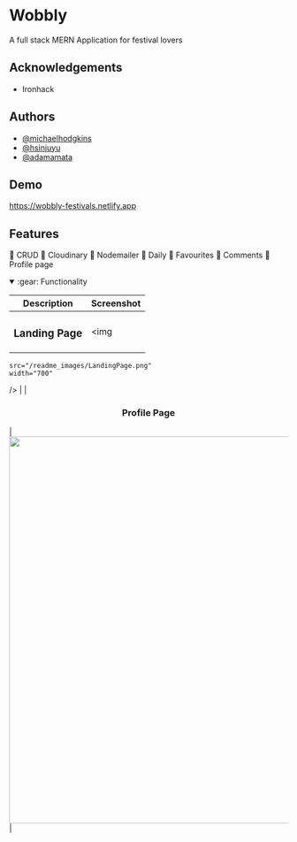 
# Wobbly

A full stack MERN Application for festival lovers

## Acknowledgements

 - Ironhack
 

## Authors

- [@michaelhodgkins](https://github.com/michaelhodgkins)
- [@hsinjuyu](https://github.com/ci6803)
- [@adamamata](https://github.com/adamamata)


## Demo

https://wobbly-festivals.netlify.app


## Features
:ferris_wheel: CRUD
:ferris_wheel: Cloudinary
:ferris_wheel: Nodemailer 
:ferris_wheel: Daily 
:ferris_wheel: Favourites 
:ferris_wheel: Comments 
:ferris_wheel: Profile page 

<details open>
  <summary>:gear: Functionality</summary>

  |   Description | Screenshot | 
  |:-------------:| -----------|
  | <h3>Landing Page</h3> | <img
    src="/readme_images/LandingPage.png"
    width="700"
  /> |
  | <h3 align="center">Profile Page</h3> | <img
    src="/readme_images/Profile Page.png"
    width="700"
  /> |
</details>


